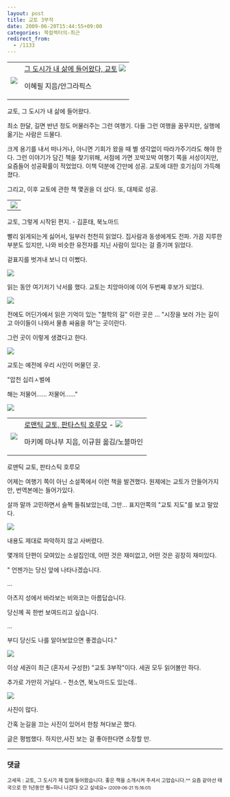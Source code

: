 ```yaml
---
layout: post
title: 교토 3부작
date: 2009-06-20T15:44:55+09:00
categories: 북컬렉터의-최근
redirect_from:
  - /1133
---
```




<table>

<tbody>

<tr>

<td><a href="http://www.aladdin.co.kr/shop/wproduct.aspx?ISBN=8970593764&amp;ttbkey=ttbjinto1216001&amp;COPYPaper=1"><img src="http://image.aladdin.co.kr/coveretc/book/covermini/8970593764_1.jpg" /></a></td>

<td align="left"><a href="http://www.aladdin.co.kr/shop/wproduct.aspx?ISBN=8970593764&amp;ttbkey=ttbjinto1216001&amp;COPYPaper=1">그 도시가 내 삶에 들어왔다, 교토</a>

<img src="http://image.aladdin.co.kr/img/common/star_s8.gif" />

이혜필 지음/안그라픽스</td>

</tr>

</tbody>

</table>

교토, 그 도시가 내 삶에 들어왔다.

최소 한달, 길면 반년 정도 머물러주는 그런 여행기. 다들 그런 여행을 꿈꾸지만, 실행에 옮기는 사람은 드물다.

크게 용기를 내서 떠나거나, 아니면 기회가 왔을 때 별 생각없이 따라가주기라도 해야 한다. 그런 이야기가 담긴 책을 찾기위해, 서점에 가면 꼬박꼬박 여행기 쪽을 서성이지만, 요즘들어 성공확률이 적었었다. 이책 덕분에 간만에 성공. 교토에 대한 호기심이 가득해졌다.

그리고, 이후 교토에 관한 책 몇권을 더 샀다. 또, 대체로 성공.

 

<table>

<tbody>

<tr>

<td><a href="http://www.aladdin.co.kr/shop/wproduct.aspx?ISBN=8954607160&amp;ttbkey=ttbjinto1216001&amp;COPYPaper=1"><img src="http://image.aladdin.co.kr/coveretc/book/covermini/8954607160_1.jpg" /></a></td>

</tr>

</tbody>

</table>

교토, 그렇게 시작된 편지. - 김훈태, 북노마드

빨리 읽게되는게 싫어서, 일부러 천천히 읽었다. 집사람과 동생에게도 전파. 가끔 지루한 부분도 있지만, 나와 비슷한 유전자를 지닌 사람이 있다는 걸 즐기며 읽었다.

겉표지를 벗겨내 보니 더 이뻤다.

![ ](/assets/media/uploads_1_cfile4.uf.191C62174A3C77163AD7E1.jpg)

읽는 동안 여기저기 낙서를 했다. 교토는 치앙마이에 이어 두번째 후보가 되었다.

![ ](/assets/media/uploads_1_cfile2.uf.141C62174A3C77183D31D2.jpg)

전에도 어딘가에서 읽은 기억이 있는 "철학의 길" 이란 곳은 ... "시장을 보러 가는 길이고 아이들이 나와서 물총 싸움을 하"는 곳이란다.

그런 곳이 이렇게 생겼다고 한다.

![ ](/assets/media/uploads_1_cfile24.uf.171C62174A3C77193F0ED8.jpg)

교토는 예전에 우리 시인이 머물던 곳.

"압천 십리ㅅ벌에

해는 저물어...... 저물어......"

![ ](/assets/media/uploads_1_cfile21.uf.151C62174A3C771A41106E.jpg)

 

<table>

<tbody>

<tr>

<td><a href="http://www.aladdin.co.kr/shop/wproduct.aspx?ISBN=8901092344&amp;ttbkey=ttbjinto1216001&amp;COPYPaper=1"><img src="http://image.aladdin.co.kr/coveretc/book/covermini/8901092344_1.jpg" /></a></td>

<td align="left"><a href="http://www.aladdin.co.kr/shop/wproduct.aspx?ISBN=8901092344&amp;ttbkey=ttbjinto1216001&amp;COPYPaper=1">로맨틱 교토, 판타스틱 호루모</a> - <img src="http://image.aladdin.co.kr/img/common/star_s8.gif" />

마키메 마나부 지음, 이규원 옮김/노블마인</td>

</tr>

</tbody>

</table>

로맨틱 교토, 판타스틱 호루모

어제는 여행기 쪽이 아닌 소설쪽에서 이런 책을 발견했다. 원제에는 교토가 안들어가지만, 번역본에는 들어가있다.

살까 말까 고민하면서 슬쩍 들춰보았는데, 그만... 표지안쪽의 "교토 지도"를 보고 말았다.

![ ](/assets/media/uploads_1_cfile1.uf.201C62174A3C7715397656.jpg)

내용도 제대로 파악하지 않고 사버렸다.

몇개의 단편이 모여있는 소설집인데, 어떤 것은 재미없고, 어떤 것은 굉장히 재미있다.

" 언젠가는 당신 앞에 나타나겠습니다.

...

아츠지 성에서 바라보는 비와코는 아름답습니다.

당신께 꼭 한번 보여드리고 싶습니다.

...

부디 당신도 나를 알아보았으면 좋겠습니다."

![ ](/assets/media/uploads_1_cfile3.uf.171C62174A3C771B421832.jpg)

이상 세권이 최근 (혼자서 구성한) "교토 3부작"이다. 세권 모두 읽어볼만 하다.

추가로 가만히 거닐다. - 천소연, 북노마드도 있는데..

![ ](/assets/media/uploads_1_cfile5.uf.201C62174A3C77163B1824.jpg)

사진이 많다.

간혹 눈길을 끄는 사진이 있어서 한참 쳐다보곤 했다.

글은 평범했다. 하지만,사진 보는 걸 좋아한다면 소장할 만.

* * *

### 댓글



<!--- cmt:1192 --->
<!--- mail: --->
<!--- parent:0 --->

<small class=comment>고세욱 : 교토, 그 도시가 제 집에 들어왔습니다. 좋은 책을 소개시켜 주셔서 고맙습니다.^^ 요즘 같아선 태국으로 한 1년동안 훵~하니 나갔다 오고 싶네요~ <small>(2009-06-21 15:16:01)</small></small>

